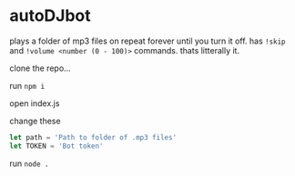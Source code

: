 # autoDJbot

plays a folder of mp3 files on repeat forever until you turn it off. has `!skip` and `!volume <number (0 - 100)>` commands. thats litterally it.

clone the repo...

run `npm i`

open index.js

change these

```js
let path = 'Path to folder of .mp3 files'
let TOKEN = 'Bot token'
```

run `node .`
